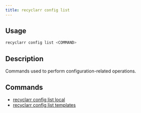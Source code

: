 ```yaml
---
title: recyclarr config list
---
```


## Usage

```js
recyclarr config list <COMMAND>
```

## Description

Commands used to perform configuration-related operations.

## Commands

- [recyclarr config list local](config-list-local.md)
- [recyclarr config list templates](config-list-templates.md)
